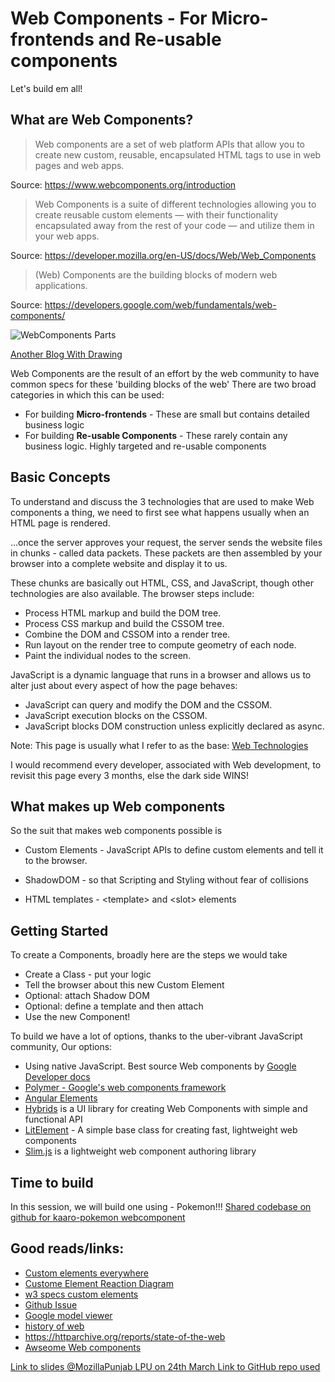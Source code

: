 
# Web Components - For Micro-frontends and Re-usable components
Let's build em all!

## What are Web Components?
> Web components are a set of web platform APIs that allow you to create new custom, reusable, encapsulated HTML tags to use in web pages and web apps.

Source: https://www.webcomponents.org/introduction


> Web Components is a suite of different technologies allowing you to create reusable custom elements — with their functionality encapsulated away from the rest of your code — and utilize them in your web apps.

Source: https://developer.mozilla.org/en-US/docs/Web/Web_Components

> (Web) Components are the building blocks of modern web applications.

Source: https://developers.google.com/web/fundamentals/web-components/


  ![WebComponents Parts](https://cdn-images-1.medium.com/max/800/0*RkhhR4vWy4O9nemq.png)

 
  [Another Blog With Drawing](https://medium.freecodecamp.org/use-web-components-to-create-gradient-transitions-f9aad648824a)

Web Components are the result of an effort by the web community to have common specs for these 'building blocks of the web'
There are two broad categories in which this can be used:
* For building __Micro-frontends__ - These are small but contains detailed business logic
* For building __Re-usable Components__ - These rarely contain any business logic. Highly targeted and re-usable components


## Basic Concepts
To understand and discuss the 3 technologies that are used to make Web components a thing, we need to first see what happens usually when an HTML page is rendered.


...once the server approves your request, the server sends the website files in chunks - called data packets.
These packets are then assembled by your browser into a complete website and display it to us.

These chunks are basically out HTML, CSS, and JavaScript, though other technologies are also available.
The browser steps include:
* Process HTML markup and build the DOM tree.
* Process CSS markup and build the CSSOM tree.
* Combine the DOM and CSSOM into a render tree.
* Run layout on the render tree to compute geometry of each node.
* Paint the individual nodes to the screen.

JavaScript is a dynamic language that runs in a browser and allows us to alter just about every aspect of how the page behaves:
* JavaScript can query and modify the DOM and the CSSOM.
* JavaScript execution blocks on the CSSOM.
* JavaScript blocks DOM construction unless explicitly declared as async.

Note: This page is usually what I refer to as the base: [Web Technologies](https://developer.mozilla.org/en-US/docs/Web)

I would recommend every developer, associated with Web development, to revisit this page every 3 months, else the dark side WINS!

## What makes up Web components
So the suit that makes web components possible is
* Custom Elements - JavaScript APIs to define custom elements and tell it to the browser.

* ShadowDOM - so that Scripting and Styling without fear of collisions

* HTML templates - \<template\> and \<slot\> elements


## Getting Started
To create a Components, broadly here are the steps we would take
* Create a Class - put your logic
* Tell the browser about this new Custom Element
* Optional: attach Shadow DOM
* Optional: define a template and then attach
* Use the new Component!


To build we have a lot of options, thanks to the uber-vibrant JavaScript community,
Our options:
* Using native JavaScript. Best source Web components by [Google Developer docs](https://developers.google.com/web/fundamentals/web-components/)
* [Polymer - Google's web components framework](https://www.polymer-project.org/)
* [Angular Elements](https://angular.io/guide/elements)
* [Hybrids](https://github.com/hybridsjs/hybrids) is a UI library for creating Web Components with simple and functional API
* [LitElement](https://lit-element.polymer-project.org/) - A simple base class for creating fast, lightweight web components
* [Slim.js](http://slimjs.com/#/getting-started) is a lightweight web component authoring library

## Time to build
In this session, we will build one using - Pokemon!!!
[Shared codebase on github for kaaro-pokemon webcomponent](https://github.com/karx/webcomponents/tree/master/Pokemon)


## Good reads/links:
* [Custom elements everywhere](https://custom-elements-everywhere.com/)
* [Custome Element Reaction Diagram](https://andyogo.github.io/custom-element-reactions-diagram/)
* [w3 specs custom elements](https://w3c.github.io/webcomponents/spec/custom/)
* [Github Issue](https://github.com/w3c/webcomponents/issues)
* [Google model viewer](https://developers.google.com/web/updates/2019/02/model-viewer)
* [history of web](https://home.cern/science/computing/birth-web/short-history-web)
* https://httparchive.org/reports/state-of-the-web
* [Awseome Web components](https://github.com/obetomuniz/awesome-webcomponents)

[Link to slides @MozillaPunjab LPU on 24th March ](https://slides.com/kaaro/web-componentss)
[Link to GitHub repo used](http://github.com/karx/webcomponents)